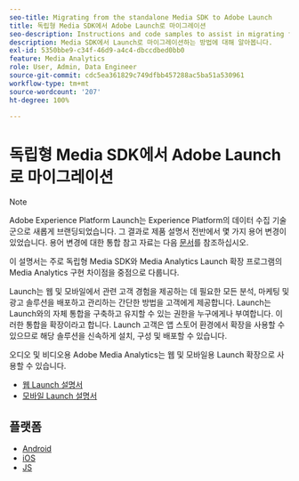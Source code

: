 ```yaml
---
seo-title: Migrating from the standalone Media SDK to Adobe Launch
title: 독립형 Media SDK에서 Adobe Launch로 마이그레이션
seo-description: Instructions and code samples to assist in migrating from the Media SDK to Launch.
description: Media SDK에서 Launch로 마이그레이션하는 방법에 대해 알아봅니다.
exl-id: 5350bbe9-c34f-46d9-a4c4-dbccdbed0bb0
feature: Media Analytics
role: User, Admin, Data Engineer
source-git-commit: cdc5ea361829c749dfbb457288ac5ba51a530961
workflow-type: tm+mt
source-wordcount: '207'
ht-degree: 100%

---
```


# 독립형 Media SDK에서 Adobe Launch로 마이그레이션

>[!NOTE]
>Adobe Experience Platform Launch는 Experience Platform의 데이터 수집 기술군으로 새롭게 브랜딩되었습니다. 그 결과로 제품 설명서 전반에서 몇 가지 용어 변경이 있었습니다. 용어 변경에 대한 통합 참고 자료는 다음 [문서](https://experienceleague.adobe.com/docs/experience-platform/tags/term-updates.html?lang=ko-KR)를 참조하십시오.

이 설명서는 주로 독립형 Media SDK와 Media Analytics Launch 확장 프로그램의 Media Analytics 구현 차이점을 중점으로 다룹니다.

Launch는 웹 및 모바일에서 관련 고객 경험을 제공하는 데 필요한 모든 분석, 마케팅 및 광고 솔루션을 배포하고 관리하는 간단한 방법을 고객에게 제공합니다. Launch는 Launch와의 자체 통합을 구축하고 유지할 수 있는 권한을 누구에게나 부여합니다. 이러한 통합을 확장이라고 합니다.
Launch 고객은 앱 스토어 환경에서 확장을 사용할 수 있으므로 해당 솔루션을 신속하게 설치, 구성 및 배포할 수 있습니다.

오디오 및 비디오용 Adobe Media Analytics는 웹 및 모바일용 Launch 확장으로 사용할 수 있습니다.

* [웹 Launch 설명서](https://experienceleague.adobe.com/docs/experience-platform/tags/extensions/adobe/media-analytics/overview.html)
* [모바일 Launch 설명서](https://developer.adobe.com/client-sdks/documentation/adobe-media-analytics/)

## 플랫폼

* [Android](/help/legacy/sdk-to-launch/sdk-to-launch-migration-platforms/sdk-to-launch-migration-android.md)
* [iOS](/help/legacy/sdk-to-launch/sdk-to-launch-migration-platforms/sdk-to-launch-migration-ios.md)
* [JS](/help/legacy/sdk-to-launch/sdk-to-launch-migration-platforms/sdk-to-launch-migration-js.md)
